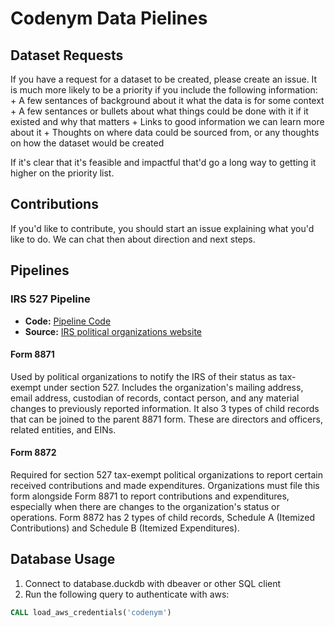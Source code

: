 # Codenym Data Pielines

## Dataset Requests

If you have a request for a dataset to be created, please create an issue.  It is much more likely to be a priority if you include the following information:
    + A few sentances of background about it what the data is for some context
    + A few sentances or bullets about what things could be done with it if it existed and why that matters
    + Links to good information we can learn more about it
    + Thoughts on where data could be sourced from, or any thoughts on how the dataset would be created

If it's clear that it's feasible and impactful that'd go a long way to getting it higher on the priority list.

## Contributions

If you'd like to contribute, you should start an issue explaining what you'd like to do.  We can chat then about direction and next steps.

## Pipelines 
### IRS 527 Pipeline

+ **Code:** [Pipeline Code](datanym/assets/IRS527)
+ **Source:** [IRS political organizations website](https://www.irs.gov/charities-non-profits/political-organizations/political-organization-filing-and-disclosure)

#### Form 8871

Used by political organizations to notify the IRS of their status as tax-exempt under section 527.  Includes the organization's mailing address, email address, custodian of records, contact person, and any material changes to previously reported information.  It also 3 types of child records that can be joined to the parent 8871 form.  These are directors and officers, related entities, and EINs.

#### Form 8872

Required for section 527 tax-exempt political organizations to report certain received contributions and made expenditures.  Organizations must file this form alongside Form 8871 to report contributions and expenditures, especially when there are changes to the organization's status or operations.  Form 8872 has 2 types of child records, Schedule A (Itemized Contributions) and Schedule B (Itemized Expenditures).

## Database Usage

1. Connect to database.duckdb with dbeaver or other SQL client
2. Run the following query to authenticate with aws:
```sql  
CALL load_aws_credentials('codenym')
```
